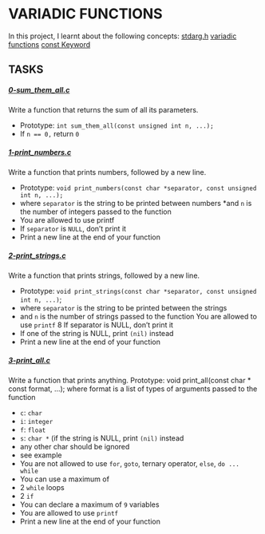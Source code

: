# VARIADIC FUNCTIONS

In this project, I learnt about the following concepts:
[stdarg.h](https://intranet.alxswe.com/rltoken/wLRJdO8pA2-Vb-rF2Y71sA)
[variadic functions](https://www.gnu.org/software/libc/manual/html_node/Variadic-Functions.html)
[const Keyword](https://www.youtube.com/watch?v=1W4oyuOdXv8)

## TASKS

##### [0-sum_them_all.c](https://github.com/Dalvin984/alx-low_level_programming/blob/master/0x10-variadic_functions/0-sum_them_all.c)
Write a function that returns the sum of all its parameters.
* Prototype: `int sum_them_all(const unsigned int n, ...);`
* If `n == 0,` return `0`

##### [1-print_numbers.c](https://github.com/Dalvin984/alx-low_level_programming/blob/master/0x10-variadic_functions/1-print_numbers.c)
Write a function that prints numbers, followed by a new line.
* Prototype: `void print_numbers(const char *separator, const unsigned int n, ...);`
* where `separator` is the string to be printed between numbers
*and `n` is the number of integers passed to the function
* You are allowed to use printf
* If `separator` is `NULL`, don’t print it
* Print a new line at the end of your function

##### [2-print_strings.c](https://github.com/Dalvin984/alx-low_level_programming/blob/master/0x10-variadic_functions/2-print_strings.c)
Write a function that prints strings, followed by a new line.
* Prototype: `void print_strings(const char *separator, const unsigned int n, ...)`;
* where `separator` is the string to be printed between the strings
* and `n` is the number of strings passed to the function
You are allowed to use `printf`
8 If separator is NULL, don’t print it
* If one of the string is NULL, print `(nil)` instead
* Print a new line at the end of your function

##### [3-print_all.c](https://github.com/Dalvin984/alx-low_level_programming/blob/master/0x10-variadic_functions/3-print_all.c)
Write a function that prints anything.
Prototype: void print_all(const char * const format, ...);
where format is a list of types of arguments passed to the function
 * `c`: `char`
 * `i`: `integer`
 * `f`: `float`
 * `s`: `char *` (if the string is NULL, print `(nil)` instead
 * any other char should be ignored
 * see example
* You are not allowed to use `for`, `goto`, ternary operator, `else`, `do ... while`
* You can use a maximum of
 * 2 `while` loops
 * 2 `if`
* You can declare a maximum of `9` variables
* You are allowed to use `printf`
* Print a new line at the end of your function
